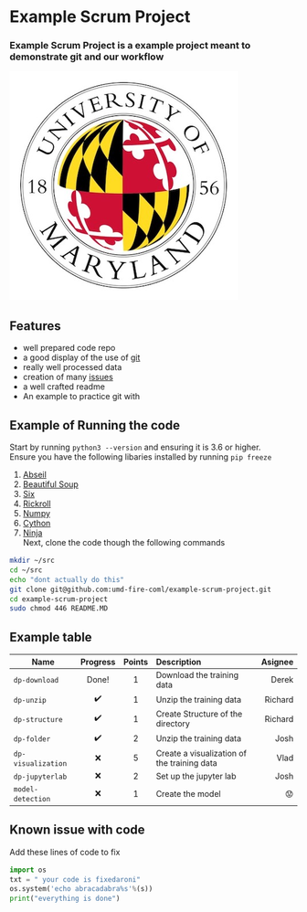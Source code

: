 # Example Scrum Project
### Example Scrum Project is a example project meant to demonstrate git and our workflow
![symbol](img.jpg)
## Features
- well prepared code repo
- a good display of the use of [git](https://git-scm.com/)
- really well processed data
- creation of many [issues](https://guides.github.com/features/issues/)
- a well crafted readme
- An example to practice git with
## Example of Running the code
Start by running `python3 --version` and ensuring it is 3.6 or higher. \
Ensure you have the following libaries installed by running `pip freeze`
1) [Abseil](https://github.com/abseil/abseil-py)
2) [Beautiful Soup](https://github.com/waylan/beautifulsoup)
3) [Six](https://pypi.org/project/six/)
4) [Rickroll](https://www.youtube.com/watch?v=dQw4w9WgXcQ)
5) [Numpy](https://numpy.org)
6) [Cython](https://github.com/cython/cython)
7) [Ninja](https://github.com/ninja-build/ninja)\
Next, clone the code though the following commands 
```bash
mkdir ~/src
cd ~/src
echo "dont actually do this"
git clone git@github.com:umd-fire-coml/example-scrum-project.git
cd example-scrum-project
sudo chmod 446 README.MD 
```
## Example table
|Name|Progress|Points|Description| Asignee|
---|:---:|:---:|:---|---:
`dp-download`| Done!| 1| Download the training data| Derek
`dp-unzip`| :heavy_check_mark: | 1 | Unzip the training data | Richard 
`dp-structure`| :heavy_check_mark:| 1| Create Structure of the directory| Richard
`dp-folder`| :heavy_check_mark: | 2 | Unzip the training data | Josh
`dp-visualization`| :x:| 5| Create a visualization of the training data| Vlad
`dp-jupyterlab`| :x: | 2 | Set up the jupyter lab | Josh 
`model-detection`| :x: | 1 | Create the model | :worried:
## Known issue with code
Add these lines of code to fix
```python
import os
txt = " your code is fixedaroni"
os.system('echo abracadabra%s'%(s))
print("everything is done")
```
